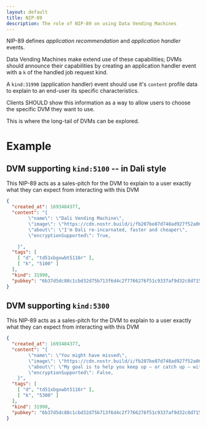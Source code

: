 ```yaml
---
layout: default
title: NIP-89
description: The role of NIP-89 on using Data Vending Machines
---
```


NIP-89 defines *application recommendation* and *application handler* events.

Data Vending Machines make extend use of these capabilities; DVMs should announce their capabilities by creating an application handler event with a `k` of the handled job request kind.

A `kind:31990` (application handler) event should use it's `content` profile data to explain to an end-user its specific characteristics.

Clients SHOULD show this information as a way to allow users to choose the specific DVM they want to use.

This is where the long-tail of DVMs can be explored.

# Example

## DVM supporting `kind:5100` -- in Dali style

This NIP-89 acts as a sales-pitch for the DVM to explain to a user exactly what they can expect from interacting with this DVM

```json
{
  "created_at": 1693484377,
  "content": "{
        \"name\": \"Dali Vending Machine\",
        \"image\": \"https://cdn.nostr.build/i/fb207be87d748ad927f52a063c221d1d97ef6d75e660003cb6e85baf2cd2d64e.jpg\",
        \"about\": \"I'm Dali re-incarnated, faster and cheaper\",
        \"encryptionSupported\": True,

    }",
  "tags": [
    [ "d", "td51xbgxwbt5116r" ],
    [ "k", "5100" ]
  ],
  "kind": 31990,
  "pubkey": "6b37d5dc88c1cbd32d75b713f6d4c2f7766276f51c9337af9d32c8d715cc1b93",
}
```

## DVM supporting `kind:5300`

This NIP-89 acts as a sales-pitch for the DVM to explain to a user exactly what they can expect from interacting with this DVM

```json
{
  "created_at": 1693484377,
  "content": "{
        \"name\": \"You might have missed\",
        \"image\": \"https://cdn.nostr.build/i/fb207be87d748ad927f52a063c221d1d97ef6d75e660003cb6e85baf2cd2d64e.jpg\",
        \"about\": \"My goal is to help you keep up – or catch up – with your world, no matter how much time you spend on t̶w̶i̶t̶t̶e̶r̶ nostr.\",
        \"encryptionSupported\": False,
    }",
  "tags": [
    [ "d", "td51xbgxwbt5116r" ],
    [ "k", "5300" ]
  ],
  "kind": 31990,
  "pubkey": "6b37d5dc88c1cbd32d75b713f6d4c2f7766276f51c9337af9d32c8d715cc1b93",
}
```
